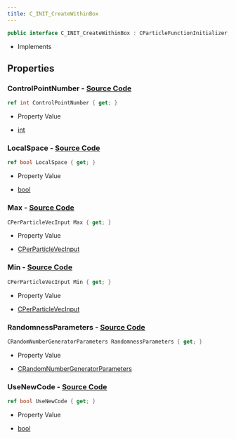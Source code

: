 ```yaml
---
title: C_INIT_CreateWithinBox
---
```


```csharp
public interface C_INIT_CreateWithinBox : CParticleFunctionInitializer, CParticleFunction, ISchemaClass<CParticleFunction>, ISchemaClass<CParticleFunctionInitializer>, ISchemaClass<C_INIT_CreateWithinBox>, ISchemaField, ISchemaClass, INativeHandle
```

- Implements

## Properties

### **ControlPointNumber** - [Source Code](https://github.com/swiftly-solution/swiftlys2/blob/main/managed/src/SwiftlyS2.Generated/Schemas/Interfaces/C_INIT_CreateWithinBox.cs#L20)

```csharp
ref int ControlPointNumber { get; }
```

- Property Value

- [int](https://learn.microsoft.com/dotnet/api/system.int32)

### **LocalSpace** - [Source Code](https://github.com/swiftly-solution/swiftlys2/blob/main/managed/src/SwiftlyS2.Generated/Schemas/Interfaces/C_INIT_CreateWithinBox.cs#L22)

```csharp
ref bool LocalSpace { get; }
```

- Property Value

- [bool](https://learn.microsoft.com/dotnet/api/system.boolean)

### **Max** - [Source Code](https://github.com/swiftly-solution/swiftlys2/blob/main/managed/src/SwiftlyS2.Generated/Schemas/Interfaces/C_INIT_CreateWithinBox.cs#L18)

```csharp
CPerParticleVecInput Max { get; }
```

- Property Value

- [CPerParticleVecInput](/docs/api/shared/schemadefinitions/cperparticlevecinput)

### **Min** - [Source Code](https://github.com/swiftly-solution/swiftlys2/blob/main/managed/src/SwiftlyS2.Generated/Schemas/Interfaces/C_INIT_CreateWithinBox.cs#L16)

```csharp
CPerParticleVecInput Min { get; }
```

- Property Value

- [CPerParticleVecInput](/docs/api/shared/schemadefinitions/cperparticlevecinput)

### **RandomnessParameters** - [Source Code](https://github.com/swiftly-solution/swiftlys2/blob/main/managed/src/SwiftlyS2.Generated/Schemas/Interfaces/C_INIT_CreateWithinBox.cs#L24)

```csharp
CRandomNumberGeneratorParameters RandomnessParameters { get; }
```

- Property Value

- [CRandomNumberGeneratorParameters](/docs/api/shared/schemadefinitions/crandomnumbergeneratorparameters)

### **UseNewCode** - [Source Code](https://github.com/swiftly-solution/swiftlys2/blob/main/managed/src/SwiftlyS2.Generated/Schemas/Interfaces/C_INIT_CreateWithinBox.cs#L26)

```csharp
ref bool UseNewCode { get; }
```

- Property Value

- [bool](https://learn.microsoft.com/dotnet/api/system.boolean)

